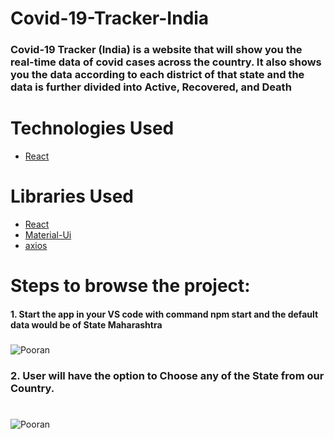 # Covid-19-Tracker-India
### Covid-19 Tracker (India) is a website that will show you the real-time data of covid cases across the country. It also shows you the data according to each district of that state and the data is further divided into Active, Recovered, and Death
# Technologies Used
* [React](https://reactjs.org/)

# Libraries Used
* [React](https://reactjs.org/)
* [Material-Ui](https://material-ui.com/getting-started/installation/)
* [axios](https://www.npmjs.com/package/axios)

# Steps to browse the project:
#### 1.  Start the app in your VS code with command npm start and the default data would be of State Maharashtra
###
![Pooran](https://i.ibb.co/khdZcv5/Screenshot-233.png)

### 2. User will have the option to Choose any of the State from our Country.
#
![Pooran](https://i.ibb.co/jhm7N6d/Screenshot-234.png)
